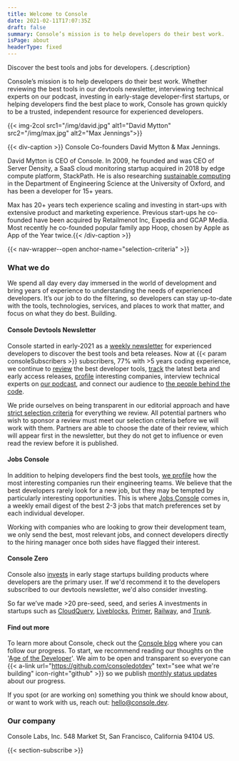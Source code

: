 ```yaml
---
title: Welcome to Console
date: 2021-02-11T17:07:35Z
draft: false
summary: Console’s mission is to help developers do their best work.
isPage: about
headerType: fixed
---
```


Discover the best tools and jobs for developers.
{.description}

Console’s mission is to help developers do their best work. Whether reviewing
the best tools in our devtools newsletter, interviewing technical experts on our
podcast, investing in early-stage developer-first startups, or helping
developers find the best place to work, Console has grown quickly to be a
trusted, independent resource for experienced developers.

{{< img-2col src1="/img/david.jpg" alt1="David Mytton" src2="/img/max.jpg" alt2="Max Jennings">}}

{{< div-caption >}} Console Co-founders David Mytton & Max Jennings.

David Mytton is CEO of Console. In 2009, he founded and was CEO of Server
Density, a SaaS cloud monitoring startup acquired in 2018 by edge compute
platform, StackPath. He is also researching [sustainable
computing](https://davidmytton.blog/sustainable-computing/) in the Department of
Engineering Science at the University of Oxford, and has been a developer for
15+ years.

Max has 20+ years tech experience scaling and investing in start-ups with
extensive product and marketing experience. Previous start-ups he co-founded
have been acquired by Retailmenot Inc, Expedia and GCAP Media. Most recently he
co-founded popular family app Hoop, chosen by Apple as App of the Year twice.{{<
/div-caption >}}

{{< nav-wrapper--open anchor-name="selection-criteria" >}}

### What we do

We spend all day every day immersed in the world of development and bring years
of experience to understanding the needs of experienced developers. It’s our job
to do the filtering, so developers can stay up-to-date with the tools,
technologies, services, and places to work that matter, and focus on what they
do best. Building.

#### Console Devtools Newsletter

Console started in early-2021 as a [weekly newsletter](/latest/) for experienced
developers to discover the best tools and beta releases. Now at {{< param consoleSubscribers >}}
subscribers, 77% with >5 years coding experience, we continue to
[review](/tools/) the best developer tools, [track](/betas/) the latest beta and
early access releases, [profile](/profiles/) interesting companies, interview
technical experts on [our podcast](/podcast/), and connect our audience to [the
people behind the code](/interviews/).

We pride ourselves on being transparent in our editorial approach and have
[strict selection criteria](/selection-criteria/) for everything we review. All
potential partners who wish to sponsor a review must meet our selection criteria
before we will work with them. Partners are able to choose the date of their
review, which will appear first in the newsletter, but they do not get to
influence or even read the review before it is published.

#### Jobs Console

In addition to helping developers find the best tools, [we profile](/profiles/)
how the most interesting companies run their engineering teams. We believe that
the best developers rarely look for a new job, but they may be tempted by
particularly interesting opportunities. This is where [Jobs
Console](https://jobs.console.dev/) comes in, a weekly email digest of the best
2-3 jobs that match preferences set by each individual developer. 

Working with companies who are looking to grow their development team, we only
send the best, most relevant jobs, and connect developers directly to the hiring
manager once both sides have flagged their interest.

#### Console Zero

Console also [invests](/zero/) in early stage startups building products where
developers are the primary user. If we'd recommend it to the developers
subscribed to our devtools newsletter, we'd also consider investing. 

So far we’ve made >20 pre-seed, seed, and series A investments in startups such
as [CloudQuery](https://www.cloudquery.io/),
[Liveblocks](https://liveblocks.io/), [Primer](https://primer.io/),
[Railway](https://railway.app/), and [Trunk](https://trunk.io/).

#### Find out more

To learn more about Console, check out the [Console
blog](https://blog.console.dev/) where you can follow our progress. To start, we
recommend reading our thoughts on the '[Age of the
Developer](https://blog.console.dev/focusing-on-developers/)'. We aim to be open
and transparent so everyone can {{< a-link
url="https://github.com/consoledotdev" text="see what we're building"
icon-right="github" >}} so we publish [monthly status
updates](https://blog.console.dev/tag/status-update/) about our progress.

If you spot (or are working on) something you think we should know about, or
want to work with us, reach out: [hello@console.dev](mailto:hello@console.dev).

### Our company

Console Labs, Inc. 548 Market St, San Francisco, California 94104 US.

{{< section-subscribe >}}

